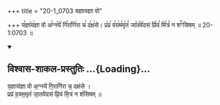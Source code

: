 +++
title = "20-1_0703 यज्ञायज्ञा वो"

+++
य꣣ज्ञा꣡य꣢ज्ञा वो अ꣣ग्न꣡ये꣢ गि꣣रा꣡गि꣢रा च꣣ द꣡क्ष꣢से। प्र꣡प्र꣢ व꣣य꣢म꣣मृ꣡तं꣢ जा꣣त꣡वे꣢दसं प्रि꣣यं꣢ मि꣣त्रं꣡ न श꣢꣯ꣳसिषम् ॥ 20-1:0703 ॥

<div class="js_include" newlevelforh1="2" title="विश्वास-शाकल-प्रस्तुतिः" unfilled url="/vedAH_Rk/shAkalam/saMhitA/vishvAsa-prastutiH/06/048/01_yajnAyajnA_vo.md">
<details open><summary><h2>विश्वास-शाकल-प्रस्तुतिः ...{Loading}...</h2></summary>


य॒ज्ञाय॑ज्ञा वो अ॒ग्नये॑ गि॒रागि॑रा च॒ दक्ष॑से ।  
प्रप्र॑ व॒यम॒मृतं॑ जा॒तवे॑दसं प्रि॒यं मि॒त्रं न शं॑सिषम् ॥

</details>
</div>